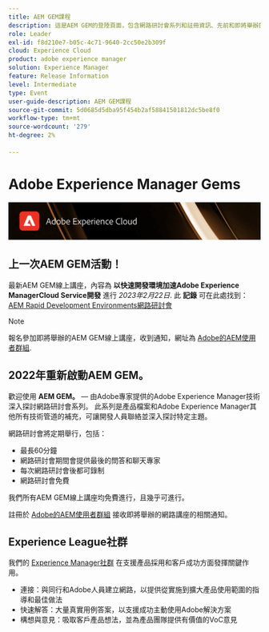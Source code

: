 ```yaml
---
title: AEM GEM課程
description: 這是AEM GEM的登陸頁面，包含網路研討會系列和註冊資訊、先前和即將舉辦的網路研討會的相關資訊
role: Leader
exl-id: f8d210e7-b05c-4c71-9640-2cc50e2b309f
cloud: Experience Cloud
product: adobe experience manager
solution: Experience Manager
feature: Release Information
level: Intermediate
type: Event
user-guide-description: AEM GEM課程
source-git-commit: 5d0685d5dba95f454b2af58841501812dc5be8f0
workflow-type: tm+mt
source-wordcount: '279'
ht-degree: 2%

---
```


# Adobe Experience Manager Gems

<img alt="數位體驗" src="./assets/ADX_Gems.png"/>

## 上一次AEM GEM活動！

<!---  Remove the comment marks, and put the upcoming event in the below table

<table style="max-width: 1214px;">
<tr>
  <td style="vertical-align: top;">
    <a href="https://www.youtube.com/watch?v=f1T9XU9TCJU">
      <img alt="Experience League LIVE Oct 25" src="assets/Oct25_2022_exl_live_banner_web_1920_WebBanner.png">
    </a>
    <div>
      <a href="https://www.youtube.com/watch?v=f1T9XU9TCJU">
        <strong>Deliver the right offer at the right time with decision management</strong>
      </a>
      <br/><em>with Sandra Hausmann, Ben Tepfer, Brandon Poyfair, and Jason Hickey</em>
      <br/><em>October 25, 2022</em>
    </div>
  </td>
</tr>
</table>

--->
最新AEM GEM線上講座，內容為 **以快速開發環境加速Adobe Experience ManagerCloud Service開發** 進行 *2023年2月22日*.
此 **記錄** 可在此處找到： [AEM Rapid Development Environments網路研討會](/help/gems2023/Rapid-Development-Environments.md)

>[!NOTE]
>
> 報名參加即將舉辦的AEM GEM線上講座，收到通知，網址為 [Adobe的AEM使用者群組](https://aem-augs.adobe.com/).

## 2022年重新啟動AEM GEM。

歡迎使用 **AEM GEM。**  — 由Adobe專家提供的Adobe Experience Manager技術深入探討網路研討會系列。 此系列是產品檔案和Adobe Experience Manager其他所有技術管道的補充，可讓開發人員聯絡並深入探討特定主題。

網路研討會將定期舉行，包括：

* 最長60分鐘
* 網路研討會期間會提供最後的問答和聊天專家
* 每次網路研討會後都可錄制
* 網路研討會免費

我們所有AEM GEM線上講座均免費進行，且幾乎可進行。

註冊於 [Adobe的AEM使用者群組](https://aem-augs.adobe.com/) 接收即將舉辦的網路講座的相關通知。

## Experience League社群

我們的 [Experience Manager社群](https://experienceleaguecommunities.adobe.com/t5/adobe-experience-manager/ct-p/adobe-experience-manager-community) 在支援產品採用和客戶成功方面發揮關鍵作用。

* 連接：與同行和Adobe人員建立網路，以提供從實施到擴大產品使用範圍的指導和最佳做法
* 快速解答：大量真實用例答案，以支援成功主動使用Adobe解決方案
* 構想與意見：吸取客戶產品想法，並為產品團隊提供有價值的VoC意見



